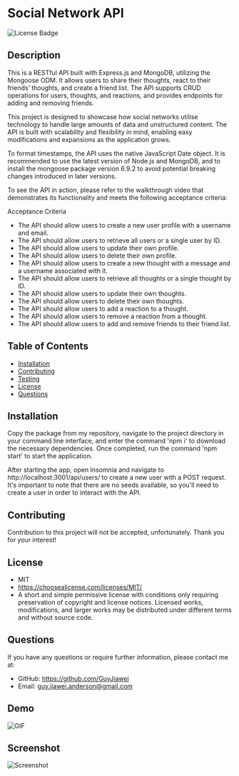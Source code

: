 # Social Network API 

  ![License Badge](https://img.shields.io/badge/license-MIT-green.svg)

  ## Description
  This is a RESTful API built with Express.js and MongoDB, utilizing the Mongoose ODM. It allows users to share their thoughts, react to their friends’ thoughts, and create a friend list. The API supports CRUD operations for users, thoughts, and reactions, and provides endpoints for adding and removing friends.

  This project is designed to showcase how social networks utilise technology to handle large amounts of data and unstructured content. The API is built with scalability and flexibility in mind, enabling easy modifications and expansions as the application grows.

  To format timestamps, the API uses the native JavaScript Date object. It is recommended to use the latest version of Node.js and MongoDB, and to install the mongoose package version 6.9.2 to avoid potential breaking changes introduced in later versions.

  To see the API in action, please refer to the walkthrough video that demonstrates its functionality and meets the following acceptance criteria:

  Acceptance Criteria
  - The API should allow users to create a new user profile with a username and email.
  - The API should allow users to retrieve all users or a single user by ID.
  - The API should allow users to update their own profile.
  - The API should allow users to delete their own profile.
  - The API should allow users to create a new thought with a message and a username associated with it.
  - The API should allow users to retrieve all thoughts or a single thought by ID.
  - The API should allow users to update their own thoughts.
  - The API should allow users to delete their own thoughts.
  - The API should allow users to add a reaction to a thought.
  - The API should allow users to remove a reaction from a thought.
  - The API should allow users to add and remove friends to their friend list.

  ## Table of Contents

  * [Installation](#installation)
  * [Contributing](#contrubuting)
  * [Testing](#testing)
  * [License](#license)
  * [Questions](#questions)

  ## Installation

  Copy the package from my repository, navigate to the project directory in your command line interface, and enter the command 'npm i' to download the necessary dependencies. Once completed, run the command 'npm start' to start the application.
  
  After starting the app, open Insomnia and navigate to http://localhost:3001/api/users/ to create a new user with a POST request. It's important to note that there are no seeds available, so you'll need to create a user in order to interact with the API.

  ## Contributing

  Contribution to this project will not be accepted, unfortunately. Thank you for your interest!
  
  ## License
  - MIT
  - https://choosealicense.com/licenses/MIT/
  - A short and simple permissive license with conditions only requiring preservation of copyright and license notices. Licensed works, modifications, and larger works may be distributed under different terms and without source code.
  

  ## Questions

  If you have any questions or require further information, please contact me at:

  - GitHub: https://github.com/GuyJiawei
  - Email: guy.jiawei.anderson@gmail.com

  ## Demo

  ![GIF](./Assets/Demo.gif)

  ## Screenshot

  ![Screenshot](./Assets/html_pic.png)

